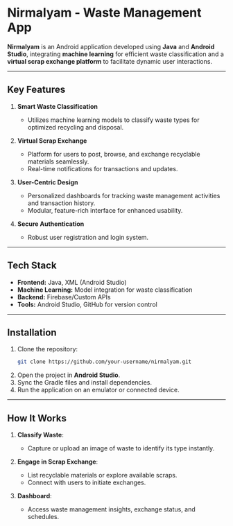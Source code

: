 
# Nirmalyam - Waste Management App  

**Nirmalyam** is an Android application developed using **Java** and **Android Studio**, integrating **machine learning** for efficient waste classification and a **virtual scrap exchange platform** to facilitate dynamic user interactions.  

---

## Key Features  

1. **Smart Waste Classification**  
   - Utilizes machine learning models to classify waste types for optimized recycling and disposal.  

2. **Virtual Scrap Exchange**  
   - Platform for users to post, browse, and exchange recyclable materials seamlessly.  
   - Real-time notifications for transactions and updates.  

3. **User-Centric Design**  
   - Personalized dashboards for tracking waste management activities and transaction history.  
   - Modular, feature-rich interface for enhanced usability.  

4. **Secure Authentication**  
   - Robust user registration and login system.  

---

## Tech Stack  

- **Frontend:** Java, XML (Android Studio)  
- **Machine Learning:** Model integration for waste classification  
- **Backend:** Firebase/Custom APIs  
- **Tools:** Android Studio, GitHub for version control  

---

## Installation  

1. Clone the repository:  
   ```bash
   git clone https://github.com/your-username/nirmalyam.git
   ```  
2. Open the project in **Android Studio**.  
3. Sync the Gradle files and install dependencies.  
4. Run the application on an emulator or connected device.  

---

## How It Works  

1. **Classify Waste**:  
   - Capture or upload an image of waste to identify its type instantly.  

2. **Engage in Scrap Exchange**:  
   - List recyclable materials or explore available scraps.  
   - Connect with users to initiate exchanges.  

3. **Dashboard**:  
   - Access waste management insights, exchange status, and schedules.  

